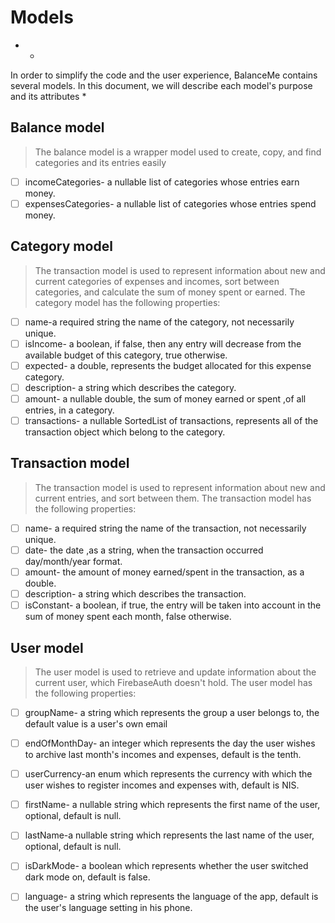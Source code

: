 
# Models

* *
 In order to simplify the code and the user experience,
BalanceMe contains several models. 
 In this document, we will describe each model's purpose
and its attributes
*

## Balance model
> The balance model is a wrapper model used to create, 
> copy, and find categories and its entries easily
* [ ] incomeCategories- a nullable list of categories whose entries earn money.
* [ ] expensesCategories- a nullable list of categories whose entries spend money.

## Category model
> The transaction model is used to represent
> information about new and current categories of expenses and incomes,
> sort between categories, and calculate the sum of money spent or earned.
> The category model has the following properties:
* [ ] name-a required string the name of the category, not necessarily unique.
* [ ] isIncome- a boolean, if false, then any entry will decrease from the available budget of this category, true otherwise.   
* [ ] expected- a double, represents the budget allocated for this expense category.
* [ ] description- a string which describes the category.
* [ ] amount- a nullable double, the sum of money earned or spent ,of all entries, in a category.
* [ ] transactions- a nullable SortedList of transactions, represents all of the transaction object which belong to the category. 

## Transaction model
> The transaction model is used to represent
> information about new and current entries, 
> and sort between them.
> The transaction model has the following properties:
* [ ] name- a required string the name of the transaction, not necessarily unique.
* [ ] date- the date ,as a string, when the transaction occurred day/month/year format.
* [ ] amount- the amount of money earned/spent in the transaction, as a double.
* [ ] description- a string which describes the transaction.
* [ ] isConstant- a boolean, if true, the entry will be taken into account in the sum of money spent each month, false otherwise.

## User model
> The user model is used to retrieve and update 
> information about the current user, which FirebaseAuth doesn't hold.
> The user model has the following properties:

* [ ] groupName- a string which represents the group a user belongs to, the default value is a user's own email
* [ ] endOfMonthDay- an integer which represents the day the user wishes to archive last month's incomes and expenses, default is the tenth.
* [ ] userCurrency-an enum which represents the currency with which the user wishes to register incomes and expenses with, default is NIS.
* [ ] firstName- a nullable string which represents the first name of the user, optional, default is null.
* [ ] lastName-a nullable string which represents the last name of the user, optional, default is null.
* [ ] isDarkMode- a boolean which represents whether the user switched dark mode on, default is false.
* [ ] language- a string which represents the language of the app, default is the user's language setting in his phone.

